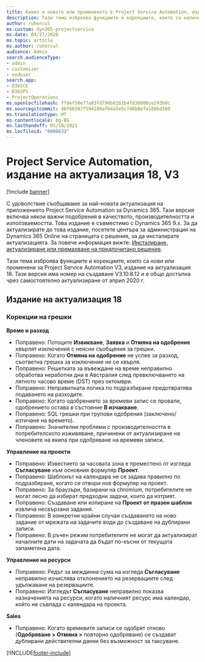 ```yaml
---
title: Какво е новото или промененото в Project Service Automation, издание на актуализация 18, V3
description: Тази тема изброява функциите и корекциите, които са налични в Project Service Automation V3, издание на актуализация 18, V3.
author: ruhercul
ms.custom: dyn365-projectservice
ms.date: 04/27/2020
ms.topic: article
ms.author: ruhercul
audience: Admin
search.audienceType:
- admin
- customizer
- enduser
search.app:
- D365CE
- D365PS
- ProjectOperations
ms.openlocfilehash: f7def50e77a83fd790b81b1b4fd36008ce293b0c
ms.sourcegitcommit: 40f68387f594180af64a5e5c748b6efa188bd300
ms.translationtype: HT
ms.contentlocale: bg-BG
ms.lasthandoff: 05/10/2021
ms.locfileid: "6006633"
---
```

# <a name="project-service-automation-update-release-18-v3"></a>Project Service Automation, издание на актуализация 18, V3

[!include [banner](../includes/psa-now-project-operations.md)]

С удоволствие съобщаваме за най-новата актуализация на приложението Project Service Automation за Dynamics 365. Тази версия включва някои важни подобрения в качеството, производителността и използваемостта. Това издание е съвместимо с Dynamics 365 9.x. За да актуализирате до това издание, посетете центъра за администрация на Dynamics 365 Online на страницата с решения, за да инсталирате актуализацията. За повече информация вижте: [Инсталиране, актуализиране или премахване на предпочитано решение](/power-platform/admin/install-remove-preferred-solution).

Тази тема изброява функциите и корекциите, които са нови или променени за Project Service Automation V3, издание на актуализация 18. Тази версия има номер на създаване V3.10.8.12 и е общо достъпна чрез самостоятелно актуализиране от април 2020 г.

## <a name="update-release-18"></a>Издание на актуализация 18

### <a name="bug-fixes"></a>Корекции на грешки

**Време и разход**

- Поправено: Потоците **Извикване**, **Заявка** и **Отмяна на одобрение** хвърлят изключения с неясни съобщения за грешки.
- Поправено: Когато **Отмяна на одобрение** не успее за разход, съответна грешка за изключение не се хвърля.
- Поправено: Решетката за въвеждане на време неправилно обработва неработни дни в Австралия след превключването на лятното часово време (DST) през октомври.
- Поправено: Неправилната логика по подразбиране предотвратява подаването на разходите.
- Поправено: Когато одобрението за времеви запис се провали, одобрението остава в състояние **В изчакване**.
- Поправено: SQL грешки при групови одобрения (заключено/изтичане на времето).
- Поправено: Значителни проблеми с производителността в потребителското изживяване, причинени от актуализиране на членовете на екипа при одобряване на времеви записи.

**Управление на проекти**

- Поправено: Известието за часовата зона е преместено от изгледа **Съгласуване** към основния формуляр **Проект**.
- Поправено: Шаблонът на календара не се задава правилно по подразбиране, когато се отвори нов формуляр на проект.
- Поправено: За браузъри, базирани на chromium, потребителите не могат лесно да избират предходни задачи, които да изтрият.
- Поправено: Създаване или копиране на **Проект от празен шаблон** извлича несвързани задания.
- Поправено: В конкретни крайни случаи създаването на ново задание от мрежата на задачите води до създаване на дублирани записи.
- Поправено: В ръчен режим потребителите не могат да актуализират началните дати на задачата да бъдат по-късни от текущата запаметена дата.

**Управление на ресурси**

- Поправено: Редът за междинна сума на изгледа **Съгласуване** неправилно изчислява отклонението на резервациите след удължаване на резервациите.
- Поправено: Изгледът **Съгласуване** неправилно показва назначенията на ресурси, когато наличният ресурс има календар, който не съвпада с календара на проекта.

**Sales**

- Поправено: Когато времевите записи се одобрят отново (**Одобряване > Отмяна >** повторно одобряване) се създават дублирани действителни данни без възможност за таксуване.


[!INCLUDE[footer-include](../includes/footer-banner.md)]